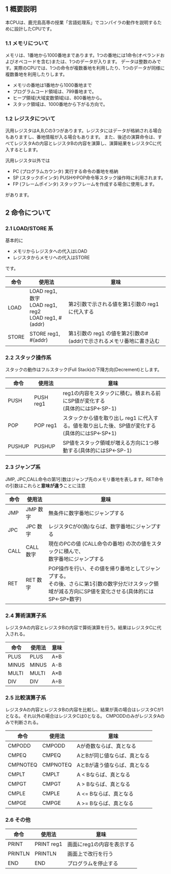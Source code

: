 
## 1 概要説明
本CPUは、鹿児島高専の授業「言語処理系」でコンパイラの動作を説明するために設計したCPUです。

### 1.1 メモリについて
メモリは、1番地から1000番地まであります。1つの番地には1命令(オペランドおよびオペコードを含む)または、1つのデータが入ります。
データは整数のみです。実際のCPUでは、1つの命令が複数番地を利用したり、1つのデータが同様に複数番地を利用したりします。


* メモリの番地は1番地から1000番地まで
* プログラムコード領域は、799番地まで。
* ヒープ領域(大域変数領域)は、800番地から。
* スタック領域は、1000番地から下がる方向で。

### 1.2 レジスタについて
汎用レジスタはA,B,Cの3つがあります。レジスタにはデータが格納される場合もありますし、番地情報が入る場合もあります。
また、後述の演算命令は、すべてレジスタAの内容とレジスタBの内容を演算し、演算結果をレジスタCに代入するとします。

汎用レジスタ以外では

* PC (プログラムカウンタ) 実行する命令の番地を格納
* SP (スタックポインタ) PUSHやPOP命令等スタック操作時に利用されます。
* FP (フレームポインタ) スタックフレームを作成する場合に使用します。

があります。

## 2 命令について

### 2.1 LOAD/STORE 系
基本的に

* メモリからレジスタへの代入はLOAD
* レジスタからメモリへの代入はSTORE

です。

|命令|使用法|意味|
|-----|-----|----|
|LOAD |LOAD reg1, 数字<br>LOAD reg1, reg2<br>LOAD reg1, #(addr) |第2引数で示される値を第1引数の reg1 に代入する|
|STORE|STORE reg1, #(addr)|第1引数の reg1 の値を第2引数の#(addr)で示されるメモリ番地に書き込む|

### 2.2 スタック操作系

スタックの動作はフルスタック(Full Stack)の下降方向(Decrement)とします。

| 命令  |  使用法 | 意味 |
|------|---------|-----|
|PUSH  |PUSH reg1|reg1の内容をスタックに積む。積まれる前にSP値が変化する<br>(具体的にはSP←SP-1)|
|POP   |POP reg1 |スタックから値を取り出し reg1 に代入する。値を取り出した後、SP値が変化する<br>(具体的にはSP←SP+1)|
|PUSHUP|PUSHUP   |SP値をスタック領域が増える方向に1つ移動する(具体的にはSP←SP-1)|

### 2.3 ジャンプ系

JMP, JPC,CALL命令の第1引数はジャンプ先のメモリ番地を表します。RET命令の引数はこれらと**意味が違う**ことに注意

|命令|使用法|意味|
|----|--------|----|
|JMP |JMP 数字 |無条件に数字番地にジャンプする|
|JPC |JPC 数字 |レジスタCが0(偽)ならば、数字番地にジャンプする|
|CALL|CALL 数字|現在のPCの値 (CALL命令の番地) の次の値をスタックに積んで、<br>数字番地にジャンプする|
|RET |RET 数字 |POP操作を行い、その値を帰り番地としてジャンプする。<br>その後、さらに第1引数の数字分だけスタック領域が減る方向にSP値を変化させる(具体的にはSP←SP+数字)|

### 2.4 算術演算子系

レジスタAの内容とレジスタBの内容で算術演算を行う。結果はレジスタCに代入される。

|命令|使用法|意味|
|-----|-----|---|
|PLUS |PLUS |A+B|
|MINUS|MINUS|A-B|
|MULTI|MULTI|A×B|
|DIV  |DIV  |A÷B|


### 2.5 比較演算子系

レジスタAの内容とレジスタBの内容を比較し、結果が真の場合はレジスタCが1となる。それ以外の場合はレジスタCは0となる。
CMPODDのみがレジスタAのみで判断される。

|   命令  | 使用法 | 意味 |
|--------|--------|-----|
|CMPODD  |CMPODD  |Aが奇数ならば、真となる|
|CMPEQ   |CMPEQ   |AとBが同じ値ならば、真となる|
|CMPNOTEQ|CMPNOTEQ|AとBが違う値ならば、真となる|
|CMPLT   |CMPLT   |A < Bならば、真となる|
|CMPGT   |CMPGT   |A > Bならば、真となる|
|CMPLE   |CMPLE   |A <= Bならば、真となる|
|CMPGE   |CMPGE   |A >= Bならば、真となる|

### 2.6 その他

|  命令  |  使用法  | 意味|
|-------|----------|----|
|PRINT  |PRINT reg1|画面にreg1の内容を表示する|
|PRINTLN|PRINTLN   |画面上で改行を行う|
|END    |END       |プログラムを停止する|
